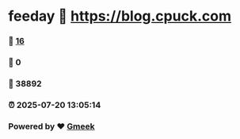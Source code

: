 # feeday :link: https://blog.cpuck.com 
### :page_facing_up: [16](https://blog.cpuck.com/tag.html) 
### :speech_balloon: 0 
### :hibiscus: 38892 
### :alarm_clock: 2025-07-20 13:05:14 
### Powered by :heart: [Gmeek](https://github.com/Meekdai/Gmeek)
